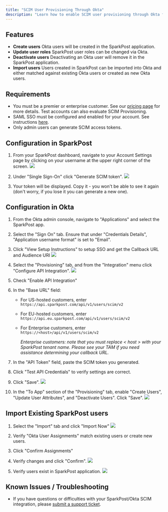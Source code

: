 ```yaml
---
title: "SCIM User Provisioning Through Okta"
description: "Learn how to enable SCIM user provisioning through Okta for your SparkPost account."
---
```


## Features
- **Create users** Okta users will be created in the SparkPost application.
- **Update user roles** SparkPost user roles can be changed via Okta.
- **Deactivate users** Deactivating an Okta user will remove it in the SparkPost application.
- **Import users** Users created in SparkPost can be imported into Okta and either matched against existing Okta users or created as new Okta users.

## Requirements
- You must be a premier or enterprise customer. See our [pricing page](https://www.sparkpost.com/pricing/) for more details. Test accounts can also evaluate SCIM Provisioning.
- SAML SSO must be configured and enabled for your account. See instructions [here](https://www.sparkpost.com/docs/my-account-and-profile/sso/).
- Only admin users can generate SCIM access tokens.

## Configuration in SparkPost
1. From your SparkPost dashboard, navigate to your Account Settings page by clicking on your username at the upper right corner of the screen.
![](media/scim/account_settings.png)

1. Under "Single Sign-On" click "Generate SCIM token".
![](media/scim/generate_scim.png)

1. Your token will be displayed. Copy it - you won't be able to see it again (don't worry, if you lose it you can generate a new one).

## Configuration in Okta
1. From the Okta admin console, navigate to "Applications" and select the SparkPost app.
1. Select the "Sign On" tab. Ensure that under "Credentials Details", "Application username format" is set to "Email".
1. Click "View Setup Instructions" to setup SSO and get the Callback URL and Audience URI
![](media/scim/credential_details.png)

1. Select the "Provisioning" tab, and from the "Integration" menu click "Configure API Integration".
![](media/scim/scim_connection.png)

1. Check "Enable API Integration"
1. In the "Base URL" field:
    - For US-hosted customers, enter `https://api.sparkpost.com/api/v1/users/scim/v2`
    - For EU-hosted customers, enter `https://api.eu.sparkpost.com/api/v1/users/scim/v2`
    - For Enterprise customers, enter `https://<host>/api/v1/users/scim/v2`
    
        *Enterprise customers: note that you must replace < host > with your SparkPost tenant name. Please see your TAM if you need assistance determining your callback URL.*
    
1. In the "API Token" field, paste the SCIM token you generated.
1. Click "Test API Credentials" to verify settings are correct.
1. Click "Save".
![](media/scim/scim_test.png)

1. In the "To App" section of the "Provisioning" tab, enable "Create Users", "Update User Attributes", and "Deactivate Users".  Click "Save".
![](media/scim/to_app_enable.png)

## Import Existing SparkPost users
1. Select the "Import" tab and click "Import Now"
![](media/scim/import_users.png)

1. Verify "Okta User Assignments" match existing users or create new users.
1. Click "Confirm Assignments"
1. Verify changes and click "Confirm".
![](media/scim/verify_import.png)

1. Verify users exist in SparkPost application.
![](media/scim/sparkpost_users.png)

## Known Issues / Troubleshooting
- If you have questions or difficulties with your SparkPost/Okta SCIM integration, please [submit a support ticket](https://www.sparkpost.com/submit-a-ticket).
